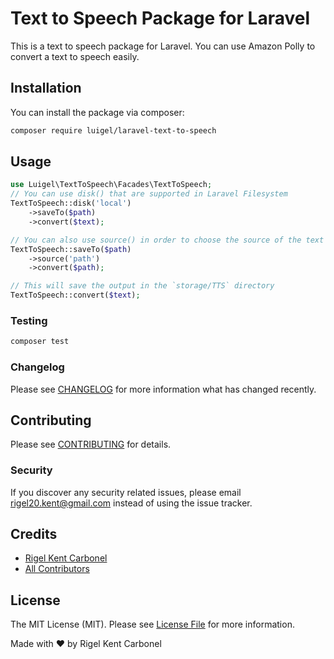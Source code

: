 # Text to Speech Package for Laravel

<!-- [![Latest Version on Packagist](https://img.shields.io/packagist/v/luigel/laravel-amazon-polly.svg?style=flat-square)](https://packagist.org/packages/luigel/laravel-amazon-polly)
[![Build Status](https://img.shields.io/travis/luigel/laravel-amazon-polly/master.svg?style=flat-square)](https://travis-ci.org/luigel/laravel-amazon-polly)
[![Quality Score](https://img.shields.io/scrutinizer/g/luigel/laravel-amazon-polly.svg?style=flat-square)](https://scrutinizer-ci.com/g/luigel/laravel-amazon-polly)
[![Total Downloads](https://img.shields.io/packagist/dt/luigel/laravel-amazon-polly.svg?style=flat-square)](https://packagist.org/packages/luigel/laravel-amazon-polly) -->

This is a text to speech package for Laravel. You can use Amazon Polly to convert a text to speech easily.

## Installation

You can install the package via composer:

```bash
composer require luigel/laravel-text-to-speech
```

## Usage

``` php
use Luigel\TextToSpeech\Facades\TextToSpeech;
// You can use disk() that are supported in Laravel Filesystem
TextToSpeech::disk('local')
    ->saveTo($path)
    ->convert($text);
```
``` php
// You can also use source() in order to choose the source of the text to be converted
TextToSpeech::saveTo($path)
    ->source('path')
    ->convert($path);
```
``` php
// This will save the output in the `storage/TTS` directory
TextToSpeech::convert($text);
```

### Testing

``` bash
composer test
```

### Changelog

Please see [CHANGELOG](CHANGELOG.md) for more information what has changed recently.

## Contributing

Please see [CONTRIBUTING](CONTRIBUTING.md) for details.

### Security

If you discover any security related issues, please email rigel20.kent@gmail.com instead of using the issue tracker.

## Credits

- [Rigel Kent Carbonel](https://github.com/luigel)
- [All Contributors](../../contributors)

## License

The MIT License (MIT). Please see [License File](LICENSE.md) for more information.

Made with ❤️ by Rigel Kent Carbonel